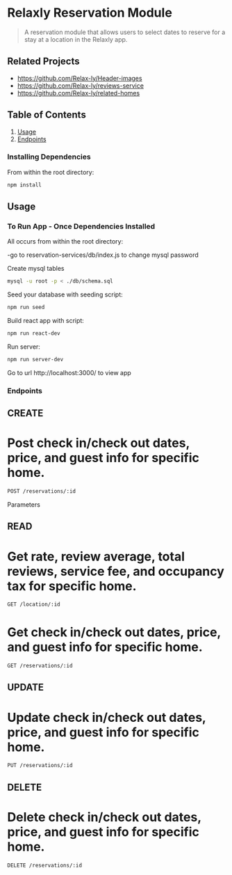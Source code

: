 # Relaxly Reservation Module

> A reservation module that allows users to select dates to reserve for a stay at a location in the Relaxly app.

## Related Projects

  - https://github.com/Relax-ly/Header-images
  - https://github.com/Relax-ly/reviews-service
  - https://github.com/Relax-ly/related-homes

## Table of Contents

1. [Usage](#Usage)
1. [Endpoints](#Endpoints)

### Installing Dependencies

From within the root directory:

```sh
npm install
```
## Usage
### To Run App - Once Dependencies Installed

All occurs from within the root directory:

-go to reservation-services/db/index.js to change mysql password

Create mysql tables
```sh
mysql -u root -p < ./db/schema.sql
```
Seed your database with seeding script:

```sh
npm run seed
```
Build react app with script:

```sh
npm run react-dev
```
Run server:

```sh
npm run server-dev
```
Go to url http://localhost:3000/ to view app

### Endpoints

## CREATE

# Post check in/check out dates, price, and guest info for specific home.
```sh
POST /reservations/:id
```

Parameters

## READ

# Get rate, review average, total reviews, service fee, and occupancy tax for specific home.
```sh
GET /location/:id
```

# Get check in/check out dates, price, and guest info for specific home.
```sh
GET /reservations/:id
```

## UPDATE

# Update check in/check out dates, price, and guest info for specific home.
```sh
PUT /reservations/:id
```

## DELETE

# Delete check in/check out dates, price, and guest info for specific home.
```sh
DELETE /reservations/:id
```
